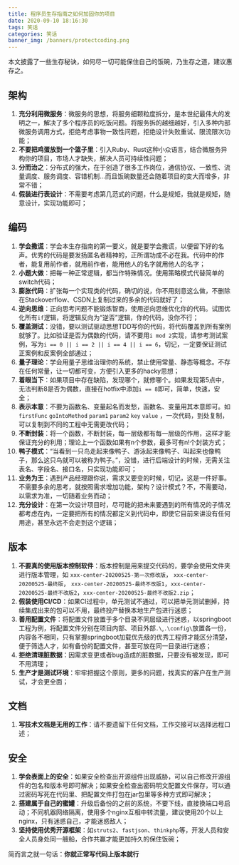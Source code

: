 ```yaml
---
title: 程序员生存指南之如何加固你的项目
date: 2020-09-10 18:16:30
tags: 笑话
categories: 笑话
banner_img: /banners/protectcoding.png
---
```


本文披露了一些生存秘诀，如何尽一切可能保住自己的饭碗，乃生存之道，建议惠存之。

## 架构

1. **充分利用微服务**：微服务的思想，将服务细颗粒度拆分，是本世纪最伟大的发明之一，解决了多个程序员的吃饭问题。将服务拆的越细越好，引入多种内部微服务调用方式，拒绝考虑事物一致性问题，拒绝设计失败重试、限流限次功能；
2. **不要把鸡蛋放到一个篮子里**：引入Ruby、Rust这种小众语言，结合微服务异构你的项目，市场人才缺失，解决人员可持续性问题；
3. **分而治之**：分布式的强大，在于创造了很多工作岗位，通信协议、一致性、流量调度、服务调度、容错机制…而且饭碗数量还会随着项目的变大而增多，非常不错；
4. **假装进行表设计**：不需要考虑第几范式的问题，什么是规矩，我就是规矩，随意设计，实现功能即可；

## 编码

1. **学会撒谎**：学会本生存指南的第一要义，就是要学会撒谎，以便留下好的名声。优秀的代码是要发扬匿名者精神的，正所谓功成不必在我。代码中的作者，能复用前作者，就用前作者，能用他人的名字就用他人的名字；
2. **小题大做**：把每一种正常逻辑，都当作特殊情况。使用策略模式代替简单的switch代码；
3. **膨胀代码**：扩张每一个实现类的代码，确切的说，你不用刻意这么做，不删除在Stackoverflow、CSDN上复制过来的多余的代码就好了；
4. **逆向思维**：正向思考问题不能锻炼智商，使用逆向思维优化你的代码。试图优化所有`if`逻辑，将逻辑反向为“逆否”逻辑，你的代码，没你不行；
5. **覆盖测试**：没错，要以测试驱动思想TDD写你的代码，将代码覆盖到所有案例就够了。比如验证是否为偶数的代码，请不要用`i mod 2`实现，请参考测试案例，写为`i == 0 || i == 2 || i == 4 || i == 6`，切记，一定要保证测试正案例和反案例全部通过；
6. **量子理论**：学会用量子思维治理你的系统，禁止使用常量、静态等概念。不存在任何常量，让一切都可变，方便引入更多的hacky思想；
7. **着眼当下**：如果项目中存在缺陷，发现哪个，就修哪个。如果发现第5点中，无法判断8是否为偶数，直接在hotfix中添加`i == 8`即可，简单，快速，安全；
8. **表示本意**：不要为函数名、变量起名而发愁，函数名、变量用其本意即可。如`firstFunc` `goIntoMethod` `param1` `param2` `key` `value` ，一次代码，到处复制，可以复制到不同的工程中无需更改代码；
9. **不断封装**：将一个函数，不断封装，每一层级都有每一层级的作用，这样才能保证充分的利用；理论上一个函数如果有n个参数，最多可有n!个封装方式；
10. **鸭子模式**：“当看到一只鸟走起来像鸭子、游泳起来像鸭子、叫起来也像鸭子，那么这只鸟就可以被称为鸭子。”，没错，进行后端设计的时候，无需关注表名、字段名、接口名，只实现功能即可；
11. **业务为王**：遇到产品经理跟你说，需求又要变的时候，切记，这是一件好事。不需要多余的思考，就按照需求增加功能，架构？设计模式？不，不需要动，以需求为准，一切随着业务而动；
12. **充分设计**：在第一次设计项目时，尽可能的把未来要遇到的所有情况的子情况都考虑在内，一定要把所有的情况都定义到代码中，即使它目前来讲没有任何用途，甚至永远不会走到这个逻辑；

## 版本

1. **不要真的使用版本控制软件**：版本控制是用来提交代码的，要学会使用文件夹进行版本管理，如 `xxx-center-20200525-第一次修改版`， `xxx-center-20200525-最终版`， `xxx-center-20200525-最终不改版1`，`xxx-center-20200525-最终不改版2`，`xxx-center-20200525-最终不改版2.zip`；
2. **假装使用CI/CD**：如果CI过程中，单元测试不通过，可以把单元测试删掉，持续集成出来的包可以不用，最终投产替换本地生产包进行迷惑；
3. **善用配置文件**：将配置文件放置于多个目录不同层级进行迷惑，以springboot工程为例，将配置文件分别在项目内部、项目外部`.\`,`.\config\`放置各一份，内容各不相同，只有掌握springboot加载优先级的优秀工程师才能区分清楚，便于筛选人才，如有备份的配置文件，甚至可放在同一目录进行迷惑；
4. **拒绝清理脏数据**：因需求变更或者bug造成的脏数据，只要没有被发现，即可不用清理；
5. **生产才是测试环境**：牢牢把握这个原则，更多的问题，找真实的客户在生产测试，才会更全面；

## 文档

1. **写技术文档是无用的工作**：请不要遗留下任何文档，工作交接可以选择远程口述；

## 安全

1. **学会表面上的安全**：如果安全检查出开源组件出现威胁，可以自己修改开源组件的包名和版本号即可解决；如果安全检查出密码明文配置文件保存，可以通过密码写死在代码里、把配置文件打包在jar包里等多种方式即可解决；
2. **搭建属于自己的蜜罐**：升级后备份的之前的系统，不要下线，直接换端口号启动；不同机器网络隔离，使用多个nginx互相中转流量，建议使用20个以上nginx，只有迷惑自己，才能迷惑敌人；
3. **坚持使用优秀开源框架**：如`struts2`、`fastjson`、`thinkphp`等，开发人员和安全人员身处同一艘船，合作共赢才能更加持久的保住饭碗；

简而言之就一句话：**你就正常写代码上版本就行**